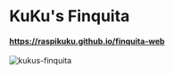 # KuKu's Finquita

#### https://raspikuku.github.io/finquita-web

![kukus-finquita](https://cloud.githubusercontent.com/assets/6900962/18484587/b3e02cd4-79ae-11e6-8a80-3622c04de83d.png)
